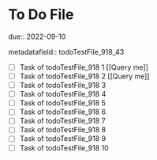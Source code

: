 # To Do File

due:: 2022-09-10

metadatafield:: todoTestFile_918_43

- [ ] Task of todoTestFile_918 1 [[Query me]]
- [ ] Task of todoTestFile_918 2 [[Query me]]
- [ ] Task of todoTestFile_918 3
- [ ] Task of todoTestFile_918 4
- [ ] Task of todoTestFile_918 5
- [ ] Task of todoTestFile_918 6
- [ ] Task of todoTestFile_918 7
- [ ] Task of todoTestFile_918 8
- [ ] Task of todoTestFile_918 9
- [ ] Task of todoTestFile_918 10